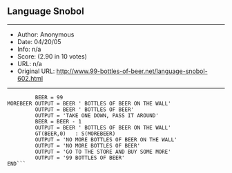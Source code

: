 
## Language Snobol ##
---
- Author: Anonymous
- Date: 04/20/05
- Info: n/a
- Score:  (2.90 in 10 votes)
- URL: n/a
- Original URL: http://www.99-bottles-of-beer.net/language-snobol-602.html
---

```* 99 BOTTLES OF BEER IN SNOBOL (UNTESTED)
         BEER = 99
MOREBEER OUTPUT = BEER ' BOTTLES OF BEER ON THE WALL'
         OUTPUT = BEER ' BOTTLES OF BEER'
         OUTPUT = 'TAKE ONE DOWN, PASS IT AROUND'
         BEER = BEER - 1
         OUTPUT = BEER ' BOTTLES OF BEER ON THE WALL'
         GT(BEER,0)   : S(MOREBEER)
         OUTPUT = 'NO MORE BOTTLES OF BEER ON THE WALL'
         OUTPUT = 'NO MORE BOTTLES OF BEER'
         OUTPUT = 'GO TO THE STORE AND BUY SOME MORE'
         OUTPUT = '99 BOTTLES OF BEER'
END```